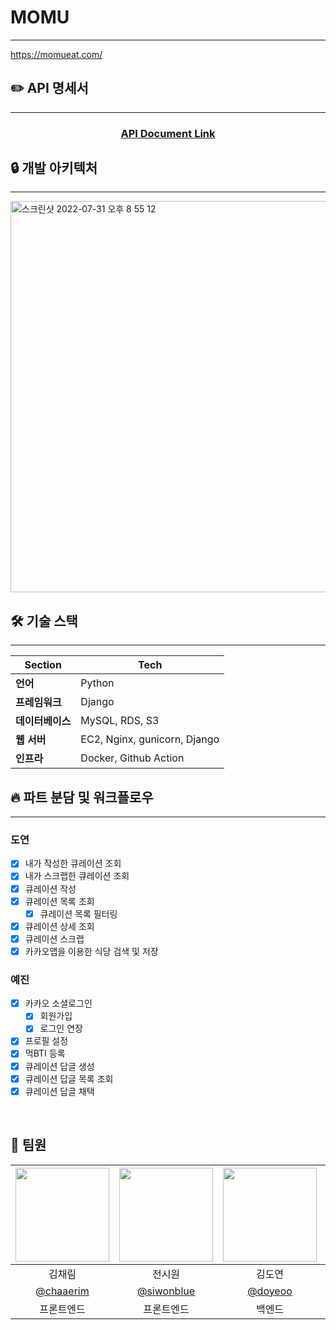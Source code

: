 # MOMU

---

https://momueat.com/

## ✏️ API 명세서

---

<div align=center>

### [️API Document Link](https://www.notion.so/Momu-API-26ed5c6f70874d09aac53dc738568ba3)

</div>


## 🔒 개발 아키텍처

---

<img width="626" alt="스크린샷 2022-07-31 오후 8 55 12" src="https://user-images.githubusercontent.com/78442839/182025167-9dff2c8b-f71d-490d-97b0-8f783edfa57a.png">

## 🛠 기술 스택

---

| **Section**       | Tech                         |
| ---------------- |------------------------------|
| **언어**         | Python                       |
| **프레임워크**   | Django                       |
| **데이터베이스** | MySQL, RDS, S3               |
| **웹 서버**      | EC2, Nginx, gunicorn, Django |
| **인프라**       | Docker, Github Action        |

## 🔥 파트 분담 및 워크플로우

---

### 도연

- [X] 내가 작성한 큐레이션 조회
- [X] 내가 스크랩한 큐레이션 조회
- [X] 큐레이션 작성
- [X] 큐레이션 목록 조회
  - [X] 큐레이션 목록 필터링
- [X] 큐레이션 상세 조회
- [X] 큐레이션 스크랩
- [X] 카카오맵을 이용한 식당 검색 및 저장

### 예진

- [X] 카카오 소셜로그인
  - [X] 회원가입
  - [X] 로그인 연장
- [X] 프로필 설정
- [X] 먹BTI 등록
- [X] 큐레이션 답글 생성
- [X] 큐레이션 답글 목록 조회
- [X] 큐레이션 답글 채택

<br>

## 👏 팀원

| <img src ="https://avatars.githubusercontent.com/u/89721027?v=4" width = 150/> | <img src ="https://avatars.githubusercontent.com/u/87080940?v=4" width = 150/> | <img src ="https://avatars.githubusercontent.com/u/81256252?v=4" width = 150/> | <img src ="https://avatars.githubusercontent.com/u/78442839?v=4" width = 150/> |
|:------------------------------------------------------------------------------:|:------------------------------------------------------------------------------:|:------------------------------------------------------------------------------:|:------------------------------------------------------------------------------:|
|                                      김채림                                       |                                      전시원                                       |                                      김도연                                       |                                      신예진                                       |
|                <a href ="https://github.com/chaaerim">@chaaerim</a>                |                <a href ="https://github.com/siwonblue">@siwonblue</a>                |              <a href ="https://github.com/doyeoo">@doyeoo</a>              |              <a href ="https://github.com/yesjjin99">@yesjjin99</a>              |
|                                     프론트엔드                                      |                                     프론트엔드                                      |                                      백엔드                                       |                                      백엔드                                       |
